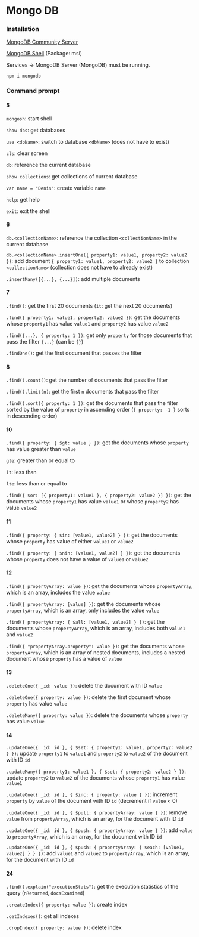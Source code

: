 # Mongo DB

### Installation

[MongoDB Community Server](https://www.mongodb.com/try/download/community)

[MongoDB Shell](https://www.mongodb.com/try/download/shell) (Package: msi)

Services &rarr; MongoDB Server (MongoDB) must be running.

`npm i mongodb`

### Command prompt

#### 5

`mongosh`: start shell

`show dbs`: get databases

`use <dbName>`: switch to database `<dbName>` (does not have to exist)

`cls`: clear screen

`db`: reference the current database

`show collections`: get collections of current database

`var name = "Denis"`: create variable `name`

`help`: get help

`exit`: exit the shell

#### 6

`db.<collectionName>`: reference the collection `<collectionName>` in the current database

`db.<collectionName>.insertOne({ property1: value1, property2: value2 })`: add document `{ property1: value1, property2: value2 }` to collection `<collectionName>` (collection does not have to already exist)

`.insertMany([{...}, {...}])`: add multiple documents

#### 7

`.find()`: get the first 20 documents (`it`: get the next 20 documents)

`.find({ property1: value1, property2: value2 })`: get the documents whose `property1` has value `value1` and `property2` has value `value2`

`.find({...}, { property: 1 })`: get only `property` for those documents that pass the filter `{...}` (can be `{}`)

`.findOne()`: get the first document that passes the filter

#### 8

`.find().count()`: get the number of documents that pass the filter

`.find().limit(n)`: get the first `n` documents that pass the filter

`.find().sort({ property: 1 })`: get the documents that pass the filter sorted by the value of `property` in ascending order (`{ property: -1 }` sorts in descending order)

#### 10

`.find({ property: { $gt: value } })`: get the documents whose `property` has value greater than `value`

`gte`: greater than or equal to

`lt`: less than

`lte`: less than or equal to

`.find({ $or: [{ property1: value1 }, { property2: value2 }] })`: get the documents whose `property1` has value `value1` or whose `property2` has value `value2`

#### 11

`.find({ property: { $in: [value1, value2] } })`: get the documents whose `property` has value of either `value1` or `value2`

`.find({ property: { $nin: [value1, value2] } })`: get the documents whose `property` does not have a value of `value1` or `value2`

#### 12

`.find({ propertyArray: value })`: get the documents whose `propertyArray`, which is an array, includes the value `value`

`.find({ propertyArray: [value] })`: get the documents whose `propertyArray`, which is an array, only includes the value `value`

`.find({ propertyArray: { $all: [value1, value2] } })`: get the documents whose `propertyArray`, which is an array, includes both `value1` and `value2`

`.find({ "propertyArray.property": value })`: get the documents whose `propertyArray`, which is an array of nested documents, includes a nested document whose `property` has a value of `value`

#### 13

`.deleteOne({ _id: value })`: delete the document with ID `value`

`.deleteOne({ property: value })`: delete the first document whose `property` has value `value`

`.deleteMany({ property: value })`: delete the documents whose `property` has value `value`

#### 14

`.updateOne({ _id: id }, { $set: { property1: value1, property2: value2 } })`: update `property1` to `value1` and `property2` to `value2` of the document with ID `id`

`.updateMany({ property1: value1 }, { $set: { property2: value2 } })`: update `property2` to `value2` of the documents whose `property1` has value `value1`

`.updateOne({ _id: id }, { $inc: { property: value } })`: increment `property` by `value` of the document with ID `id` (decrement if `value` < 0)

`.updateOne({ _id: id }, { $pull: { propertyArray: value } })`: remove `value` from `propertyArray`, which is an array, for the document with ID `id`

`.updateOne({ _id: id }, { $push: { propertyArray: value } })`: add `value` to `propertyArray`, which is an array, for the document with ID `id`

`.updateOne({ _id: id }, { $push: { propertyArray: { $each: [value1, value2] } } })`: add `value1` and `value2` to `propertyArray`, which is an array, for the document with ID `id`

#### 24

`.find().explain("executionStats")`: get the execution statistics of the query (`nReturned`, `docsExamined`)

`.createIndex({ property: value })`: create index

`.getIndexes()`: get all indexes

`.dropIndex({ property: value })`: delete index
